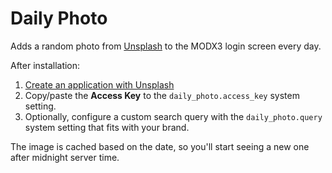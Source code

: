 # Daily Photo

Adds a random photo from [Unsplash](https://unsplash.com/) to the MODX3 login screen every day.

After installation:

1. [Create an application with Unsplash](https://unsplash.com/oauth/applications) 
2. Copy/paste the **Access Key** to the `daily_photo.access_key` system setting.
3. Optionally, configure a custom search query with the `daily_photo.query` system setting that fits with your brand.

The image is cached based on the date, so you'll start seeing a new one after midnight server time.
